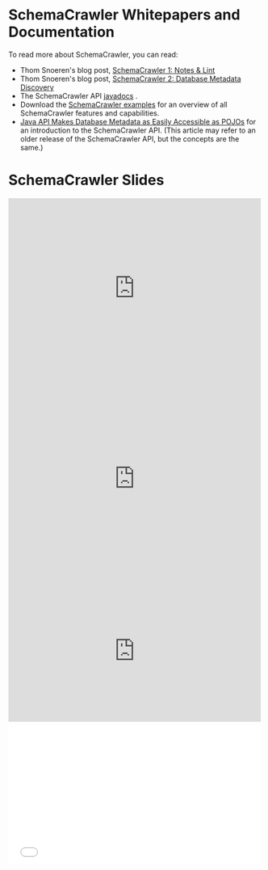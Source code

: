 # SchemaCrawler Whitepapers and Documentation

To read more about SchemaCrawler, you can read:

- Thom Snoeren's blog post, [SchemaCrawler 1: Notes & Lint](http://tsn-admin.blogspot.com/2014/12/schemacrawler-1-notes-lint-by-sualeh.html)
- Thom Snoeren's blog post, [SchemaCrawler 2: Database Metadata Discovery](http://tsn-admin.blogspot.com/2015/02/schemacrawler-2-database-metadata.html)
- The SchemaCrawler API [javadocs](apidocs/index.html) .
- Download the [SchemaCrawler
 examples](http://github.com/sualeh/SchemaCrawler/releases/)
 for an overview of all SchemaCrawler features and capabilities.
- [Java API Makes Database Metadata as Easily Accessible as
 POJOs](http://www.devx.com/Java/Article/32443) for an introduction
 to the SchemaCrawler API. (This article may refer to an older
 release of the SchemaCrawler API, but the concepts are the same.)
 
# SchemaCrawler Slides

<iframe src="http://www.slideshare.net/slideshow/embed_code/8267188" 
 width="500" height="355" frameborder="0" marginwidth="0" marginheight="0" scrolling="no"></iframe>

<iframe src="http://prezi.com/embed/sljesacs5cwd/?bgcolor=ffffff&amp;lock_to_path=0&amp;autoplay=0&amp;autohide_ctrls=0&amp;features=undefined&amp;disabled_features=undefined" 
 width="500" height="400" frameBorder="0" allowfullscreen="true"></iframe> 
 
<iframe src="http://player.vimeo.com/video/102187316" 
 width="500" height="281" frameborder="0" allowfullscreen="true"></iframe> 

<iframe src="//www.youtube.com/embed/zYPfOzImuTk" 
 width="500" height="281" frameborder="0" allowfullscreen="true"></iframe>
 